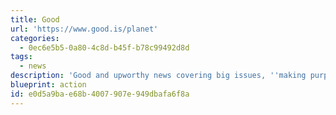 ```yaml
---
title: Good
url: 'https://www.good.is/planet'
categories:
  - 0ec6e5b5-0a80-4c8d-b45f-b78c99492d8d
tags:
  - news
description: 'Good and upworthy news covering big issues, ''making purpose contagious''.'
blueprint: action
id: e0d5a9ba-e68b-4007-907e-949dbafa6f8a
---
```

